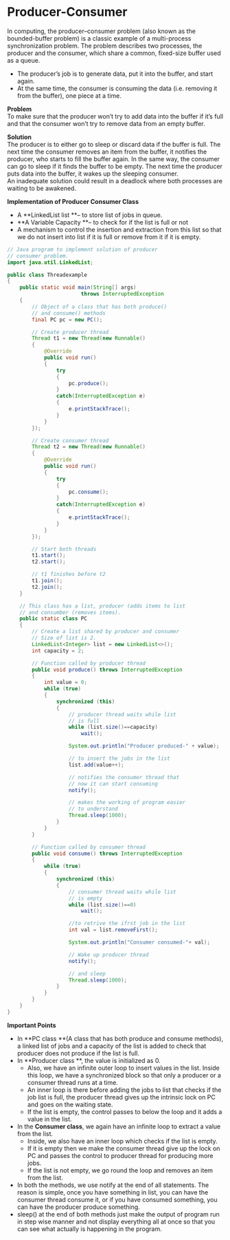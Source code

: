 # Producer-Consumer

In computing, the producer–consumer problem (also known as the bounded-buffer problem) is a classic example of a multi-process synchronization problem. The problem describes two processes, the producer and the consumer, which share a common, fixed-size buffer used as a queue.

* The producer’s job is to generate data, put it into the buffer, and start again.
* At the same time, the consumer is consuming the data (i.e. removing it from the buffer), one piece at a time.

**Problem**\
To make sure that the producer won’t try to add data into the buffer if it’s full and that the consumer won’t try to remove data from an empty buffer.

**Solution**\
The producer is to either go to sleep or discard data if the buffer is full. The next time the consumer removes an item from the buffer, it notifies the producer, who starts to fill the buffer again. In the same way, the consumer can go to sleep if it finds the buffer to be empty. The next time the producer puts data into the buffer, it wakes up the sleeping consumer.\
An inadequate solution could result in a deadlock where both processes are waiting to be awakened.

**Implementation of Producer Consumer Class**

* A **LinkedList list **– to store list of jobs in queue.
* **A Variable Capacity **– to check for if the list is full or not
* A mechanism to control the insertion and extraction from this list so that we do not insert into list if it is full or remove from it if it is empty.

```java
// Java program to implement solution of producer 
// consumer problem. 
import java.util.LinkedList; 

public class Threadexample 
{ 
    public static void main(String[] args) 
                        throws InterruptedException 
    { 
        // Object of a class that has both produce() 
        // and consume() methods 
        final PC pc = new PC(); 

        // Create producer thread 
        Thread t1 = new Thread(new Runnable() 
        { 
            @Override
            public void run() 
            { 
                try
                { 
                    pc.produce(); 
                } 
                catch(InterruptedException e) 
                { 
                    e.printStackTrace(); 
                } 
            } 
        }); 

        // Create consumer thread 
        Thread t2 = new Thread(new Runnable() 
        { 
            @Override
            public void run() 
            { 
                try
                { 
                    pc.consume(); 
                } 
                catch(InterruptedException e) 
                { 
                    e.printStackTrace(); 
                } 
            } 
        }); 

        // Start both threads 
        t1.start(); 
        t2.start(); 

        // t1 finishes before t2 
        t1.join(); 
        t2.join(); 
    } 

    // This class has a list, producer (adds items to list 
    // and consumber (removes items). 
    public static class PC 
    { 
        // Create a list shared by producer and consumer 
        // Size of list is 2. 
        LinkedList<Integer> list = new LinkedList<>(); 
        int capacity = 2; 

        // Function called by producer thread 
        public void produce() throws InterruptedException 
        { 
            int value = 0; 
            while (true) 
            { 
                synchronized (this) 
                { 
                    // producer thread waits while list 
                    // is full 
                    while (list.size()==capacity) 
                        wait(); 

                    System.out.println("Producer produced-" + value); 

                    // to insert the jobs in the list 
                    list.add(value++); 

                    // notifies the consumer thread that 
                    // now it can start consuming 
                    notify(); 

                    // makes the working of program easier 
                    // to understand 
                    Thread.sleep(1000); 
                } 
            } 
        } 

        // Function called by consumer thread 
        public void consume() throws InterruptedException 
        { 
            while (true) 
            { 
                synchronized (this) 
                { 
                    // consumer thread waits while list 
                    // is empty 
                    while (list.size()==0) 
                        wait(); 

                    //to retrive the ifrst job in the list 
                    int val = list.removeFirst(); 

                    System.out.println("Consumer consumed-"+ val); 

                    // Wake up producer thread 
                    notify(); 

                    // and sleep 
                    Thread.sleep(1000); 
                } 
            } 
        } 
    } 
}
```

**Important Points**

* In **PC class **(A class that has both produce and consume methods), a linked list of jobs and a capacity of the list is added to check that producer does not produce if the list is full.
* In **Producer class **, the value is initialized as 0.
  * Also, we have an infinite outer loop to insert values in the list. Inside this loop, we have a synchronized block so that only a producer or a consumer thread runs at a time.
  * An inner loop is there before adding the jobs to list that checks if the job list is full, the producer thread gives up the intrinsic lock on PC and goes on the waiting state.
  * If the list is empty, the control passes to below the loop and it adds a value in the list.
* In the **Consumer class**, we again have an infinite loop to extract a value from the list.
  * Inside, we also have an inner loop which checks if the list is empty.
  * If it is empty then we make the consumer thread give up the lock on PC and passes the control to producer thread for producing more jobs.
  * If the list is not empty, we go round the loop and removes an item from the list.
* In both the methods, we use notify at the end of all statements. The reason is simple, once you have something in list, you can have the consumer thread consume it, or if you have consumed something, you can have the producer produce something.
* sleep() at the end of both methods just make the output of program run in step wise manner and not display everything all at once so that you can see what actually is happening in the program.
